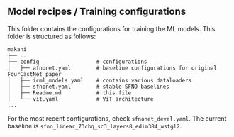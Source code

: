 ## Model recipes / Training configurations

This folder contains the configurations for training the ML models. This folder is structured as follows:


```
makani
├── ...
├── config                  # configurations
│   ├── afnonet.yaml        # baseline configurations for original FourCastNet paper
│   ├── icml_models.yaml    # contains various dataloaders
│   ├── sfnonet.yaml        # stable SFNO baselines
│   ├── Readme.md           # this file
│   └── vit.yaml            # ViT architecture
...

```

For the most recent configurations, check `sfnonet_devel.yaml`. The current baseline is `sfno_linear_73chq_sc3_layers8_edim384_wstgl2`.